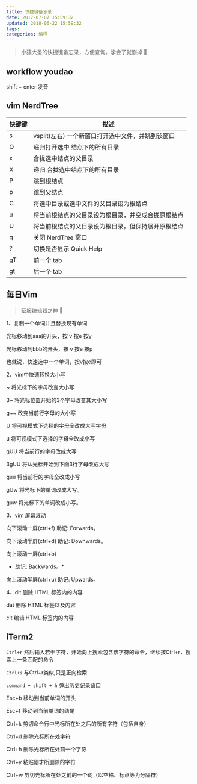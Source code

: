 ```yaml
---
title: 快捷键备忘录
date: 2017-07-07 15:59:32
updated: 2018-06-22 15:59:32
tags:
categories: 编程
---
```


> 小猿大圣的快捷键备忘录，方便查询。学会了就删掉 🐻 

## workflow youdao

shift + enter 发音

## vim NerdTree

快键键| 描述
-----|-----
s    |  vsplit(左右) 一个新窗口打开选中文件，并跳到该窗口
O    |  递归打开选中 结点下的所有目录
x    |   合拢选中结点的父目录
X    |   递归 合拢选中结点下的所有目录
P    |   跳到根结点
p    |   跳到父结点
C    |   将选中目录或选中文件的父目录设为根结点
u    |   将当前根结点的父目录设为根目录，并变成合拢原根结点
U    |   将当前根结点的父目录设为根目录，但保持展开原根结点
q    |  关闭 NerdTree 窗口
?    |  切换是否显示 Quick Help
gT   |   前一个 tab
gt   |   后一个 tab

## 每日Vim 

> 征服编辑器之神 💪

1、复制一个单词并且替换现有单词

光标移动到aaa的开头，按 v 按e 按y

光标移动到bbb的开头，按 v 按e 按p

也就说，快速选中一个单词，按v按e即可

2、vim中快速转换大小写

~          将光标下的字母改变大小写

3~         将光标位置开始的3个字母改变其大小写

g~~        改变当前行字母的大小写

U          将可视模式下选择的字母全改成大写字母

u          将可视模式下选择的字母全改成小写

gUU        将当前行的字母改成大写

3gUU       将从光标开始到下面3行字母改成大写

guu       将当前行的字母全改成小写

gUw       将光标下的单词改成大写。

guw       将光标下的单词改成小写。

3、vim 屏幕滚动

向下滚动一屏(ctrl+f)
助记: Forwards。

向下滚动半屏(ctrl+d)
助记: Downwards。

向上滚动一屏(ctrl+b)
* 助记: Backwards。*

向上滚动半屏(ctrl+u)
助记: Upwards。

4、dit 删除 HTML 标签内的内容

   dat 删除 HTML 标签以及内容
   
   cit 编辑 HTML 标签内的内容

## iTerm2 

`Ctrl+r` 然后输入若干字符，开始向上搜索包含该字符的命令，继续按Ctrl+r，搜索上一条匹配的命令

`Ctrl+s` 与Ctrl+r类似,只是正向检索

`command + shift + h` 弹出历史记录窗口

Esc+b 移动到当前单词的开头

Esc+f 移动到当前单词的结尾

Ctrl+k 剪切命令行中光标所在处之后的所有字符（包括自身）

Ctrl+d 删除光标所在处字符

Ctrl+h 删除光标所在处前一个字符

Ctrl+y 粘贴刚才所删除的字符

Ctrl+w 剪切光标所在处之前的一个词（以空格、标点等为分隔符）


